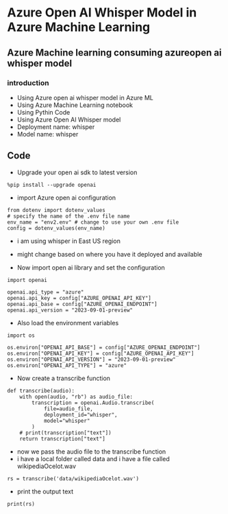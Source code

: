 # Azure Open AI Whisper Model in Azure Machine Learning

## Azure Machine learning consuming azureopen ai whisper model

### introduction

- Using Azure open ai whisper model in Azure ML
- Using Azure Machine Learning notebook
- Using Pythin Code
- Using Azure Open AI Whisper model
- Deployment name: whisper
- Model name: whisper

## Code

- Upgrade your open ai sdk to latest version

```
%pip install --upgrade openai
```

- import Azure open ai configuration

```
from dotenv import dotenv_values
# specify the name of the .env file name 
env_name = "env2.env" # change to use your own .env file
config = dotenv_values(env_name)
```

- i am using whisper in East US region
- might change based on where you have it deployed and available

- Now import open ai library and set the configuration

```
import openai

openai.api_type = "azure"
openai.api_key = config["AZURE_OPENAI_API_KEY"]
openai.api_base = config["AZURE_OPENAI_ENDPOINT"]
openai.api_version = "2023-09-01-preview"
```

- Also load the environment variables

```
import os

os.environ["OPENAI_API_BASE"] = config["AZURE_OPENAI_ENDPOINT"]
os.environ["OPENAI_API_KEY"] = config["AZURE_OPENAI_API_KEY"]
os.environ["OPENAI_API_VERSION"] = "2023-09-01-preview"
os.environ["OPENAI_API_TYPE"] = "azure"
```

- Now create a transcribe function

```
def transcribe(audio):
    with open(audio, "rb") as audio_file:
        transcription = openai.Audio.transcribe(
            file=audio_file,
            deployment_id="whisper",
            model="whisper"
        )
    # print(transcription["text"])
    return transcription["text"]
```

- now we pass the audio file to the transcribe function
- i have a local folder called data and i have a file called wikipediaOcelot.wav

```
rs = transcribe('data/wikipediaOcelot.wav')
```

- print the output text

```
print(rs)
```